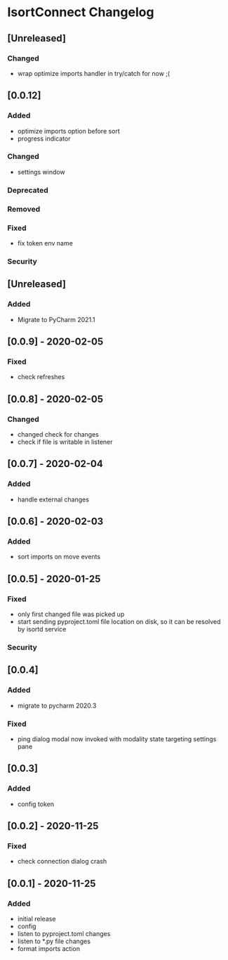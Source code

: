 <!-- Keep a Changelog guide -> https://keepachangelog.com -->

# IsortConnect Changelog
## [Unreleased]
### Changed
- wrap optimize imports handler in try/catch for now ;(
## [0.0.12]
### Added
- optimize imports option before sort
- progress indicator

### Changed
- settings window

### Deprecated

### Removed

### Fixed
- fix token env name

### Security

## [Unreleased]

### Added

- Migrate to PyCharm 2021.1

## [0.0.9] - 2020-02-05
### Fixed
- check refreshes

## [0.0.8] - 2020-02-05
### Changed

- changed check for changes
- check if file is writable in listener

## [0.0.7] - 2020-02-04 

### Added
- handle external changes

## [0.0.6] - 2020-02-03

### Added
- sort imports on move events

## [0.0.5] - 2020-01-25

### Fixed

- only first changed file was picked up
- start sending pyproject.toml file location on disk, so it can be resolved by isortd service

### Security

## [0.0.4]

### Added

- migrate to pycharm 2020.3

### Fixed

- ping dialog modal now invoked with modality state targeting settings pane

## [0.0.3]

### Added

- config token

## [0.0.2] - 2020-11-25

### Fixed

- check connection dialog crash

## [0.0.1] - 2020-11-25

### Added

- initial release
- config
- listen to pyproject.toml changes
- listen to *.py file changes
- format imports action
